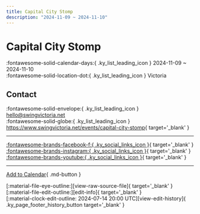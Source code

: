 ```yaml
---
title: Capital City Stomp
description: "2024-11-09 ~ 2024-11-10"
---
```


# Capital City Stomp 

:fontawesome-solid-calendar-days:{ .ky_list_leading_icon } 2024-11-09 ~ 2024-11-10  
:fontawesome-solid-location-dot:{ .ky_list_leading_icon } Victoria  

## Contact

:fontawesome-solid-envelope:{ .ky_list_leading_icon } <hello@swingvictoria.net>  
:fontawesome-solid-globe:{ .ky_list_leading_icon } <https://www.swingvictoria.net/events/capital-city-stomp>{ target='_blank' }  

---

 [:fontawesome-brands-facebook-f:{ .ky_social_links_icon }](https://www.facebook.com/SwingVictoria){ target='_blank' } [:fontawesome-brands-instagram:{ .ky_social_links_icon }](https://instagram.com/swingvictoria){ target='_blank' } [:fontawesome-brands-youtube:{ .ky_social_links_icon }](https://youtube.com/@SwingDanceVictoria){ target='_blank' }

---

[Add to Calendar](https://swing.news/ics/en/2024/ca/capital-city-stomp-2024.ics){ .md-button }

<div class="ky_page_footer" markdown>
<div class="ky_page_footer_trailing" markdown="span">
[:material-file-eye-outline:][view-raw-source-file]{ target='_blank' }
[:material-file-edit-outline:][edit-info]{ target='_blank' }
</div>
<div class="ky_page_footer_leading" markdown="span">
[:material-clock-edit-outline: 2024-07-14 20:00 UTC][view-edit-history]{ .ky_page_footer_history_button target='_blank' }
</div>
</div>

[view-raw-source-file]: https://github.com/swingdance/events/blob/main/2024/ca/capital-city-stomp-2024.json "View Raw Source File"
[edit-info]: https://github.com/swingdance/events/issues/new?assignees=&labels=update+event&projects=&template=03-update_entity.yml&title=%5B2024%2Fca%5D%20Capital%20City%20Stomp&region=ca&year=2024&id=capital-city-stomp-2024&name=Capital%20City%20Stomp&org_id= "Edit Info"

[view-edit-history]: https://github.com/swingdance/events/commits/main/2024/ca/capital-city-stomp-2024.json "View Edit History"
